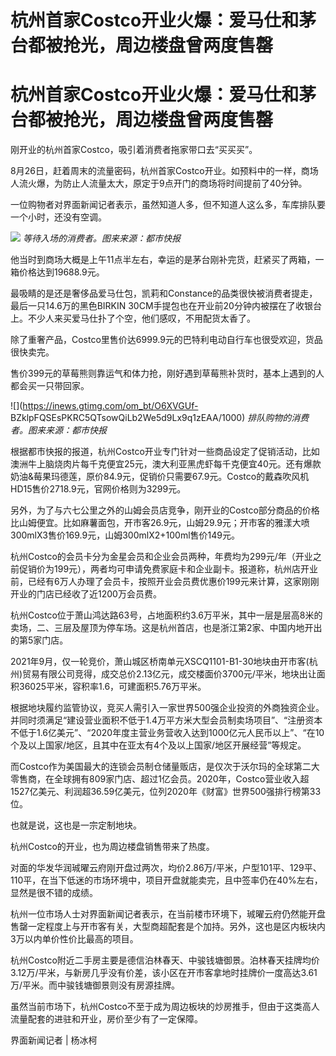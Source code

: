 # 杭州首家Costco开业火爆：爱马仕和茅台都被抢光，周边楼盘曾两度售罄

# 杭州首家Costco开业火爆：爱马仕和茅台都被抢光，周边楼盘曾两度售罄

刚开业的杭州首家Costco，吸引着消费者拖家带口去“买买买”。

8月26日，赶着周末的流量密码，杭州首家Costco开业。如预料中的一样，商场人流火爆，为防止人流量太大，原定于9点开门的商场将时间提前了40分钟。

一位购物者对界面新闻记者表示，虽然知道人多，但不知道人这么多，车库排队要一个小时，还没有空调。

![](https://inews.gtimg.com/om_bt/OB9BopPWq6YvG20WqJ8CrGlSDudESTKYmllqjLrqQrPEEAA/1000)
_等待入场的消费者。图来来源：都市快报_

他当时到商场大概是上午11点半左右，幸运的是茅台刚补完货，赶紧买了两箱，一箱价格达到19688.9元。

最吸睛的是还是奢侈品爱马仕包，凯莉和Constance的品类很快被消费者提走，最后一只14.6万的黑色BIRKIN
30CM手提包也在开业前20分钟内被摆在了收银台上。不少人来买爱马仕扑了个空，他们感叹，不用配货太香了。

除了重奢产品，Costco里售价达6999.9元的巴特利电动自行车也很受欢迎，货品很快卖完。

售价399元的草莓熊则靠运气和体力抢，刚好遇到草莓熊补货时，基本上遇到的人都会买一只带回家。

![](https://inews.gtimg.com/om_bt/O6XVGUf-
BZklpFQSEsPKRC5QTsowQiLb2We5d9Lx9q1zEAA/1000) _排队购物的消费者。图来来源：都市快报_

根据都市快报的报道，杭州Costco开业专门针对一些商品设定了促销活动，比如澳洲牛上脑烧肉片每千克便宜25元，澳大利亚黑虎虾每千克便宜40元。还有爆款奶油&莓果玛德莲，原价84.9元，促销价只需要67.9元。Costco的戴森吹风机HD15售价2718.9元，官网价格则为3299元。

另外，为了与六七公里之外的山姆会员店竞争，刚开业的Costco部分商品的价格比山姆便宜。比如麻薯面包，开市客26.9元，山姆29.9元；开市客的雅漾大喷300mlX3售价169.9元，山姆300mlX2+100ml售价149元。

杭州Costco的会员卡分为金星会员和企业会员两种，年费均为299元/年（开业之前促销价为199元），两者均可申请免费家庭卡和企业副卡。报道称，杭州店开业前，已经有6万人办理了会员卡，按照开业会员费优惠价199元来计算，这家刚刚开业的门店已经收了近1200万会员费。

杭州Costco位于萧山鸿达路63号，占地面积约3.6万平米，其中一层是层高8米的卖场，二、三层及屋顶为停车场。这是杭州首店，也是浙江第2家、中国内地开出的第5家门店。

2021年9月，仅一轮竞价，萧山城区桥南单元XSCQ1101-B1-30地块由开市客(杭州)贸易有限公司竞得，成交总价2.13亿元，成交楼面价3700元/平米，地块出让面积36025平米，容积率1.6，可建面积5.76万平米。

根据地块履约监管协议，竞买人需引入一家世界500强企业投资的外商独资企业。并同时须满足“建设营业面积不低于1.4万平方米大型会员制卖场项目”、“注册资本不低于1.6亿美元”、“2020年度主营业务营收入达到1000亿元人民币以上”、“在10个及以上国家/地区，且其中在亚太有4个及以上国家/地区开展经营”等规定。

而Costco作为美国最大的连锁会员制仓储量贩店，是仅次于沃尔玛的全球第二大零售商，在全球拥有809家门店、超过1亿会员。2020年，Costco营业收入超1527亿美元、利润超36.59亿美元，位列2020年《财富》世界500强排行榜第33位。

也就是说，这也是一宗定制地块。

杭州Costco的开业，也为周边楼盘销售带来了热度。

对面的华发华润珹曜云府刚开盘过两次，均价2.86万/平米，户型101平、129平、110平，在当下低迷的市场环境中，项目开盘就能卖完，且中签率仍在40%左右，显然是很不错的成绩。

杭州一位市场人士对界面新闻记者表示，在当前楼市环境下，珹曜云府仍然能开盘售罄一定程度上与开市客有关，大型商超配套是个加持。另外，这也是区内板块内3万以内单价性价比最高的项目。

杭州Costco附近二手房主要是德信泊林春天、中骏钱塘御景。泊林春天挂牌均价3.12万/平米，与新房几乎没有价差，该小区在开市客拿地时挂牌价一度高达3.61万/平米。而中骏钱塘御景则没有房源挂牌。

虽然当前市场下，杭州Costco不至于成为周边板块的炒房推手，但由于这类高人流量配套的进驻和开业，房价至少有了一定保障。

界面新闻记者 | 杨冰柯

